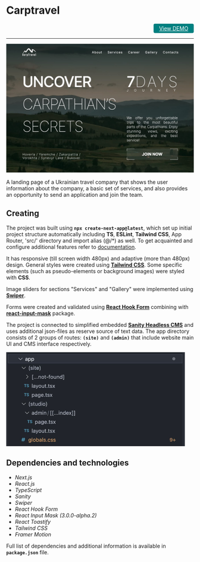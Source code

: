 # Carptravel

<div align="right" >
<a href="https://nextjs-carptravel-02.vercel.app" 
    target="_blank"
    rel="nofollow noopener noreferrer" 
    style="background-color: teal; color: white; padding: 4px; border-radius: 4px; display: inline-block; width: 100px; text-align: center">View DEMO</a>
</div>

---

![Site image](./public/assets/images/readme-image.jpg)

A landing page of a Ukrainian travel company that shows the user information
about the company, a basic set of services, and also provides an opportunity to
send an application and join the team.

## Creating

The project was built using **`npx create-next-app@latest`**, which set up
initial project structure automatically including **TS**, **ESLint**, **Tailwind
CSS**, App Router, 'src/' directory and import alias (@/\*) as well. To get
acquainted and configure additional features refer to
[documentation](https://nextjs.org/).

It has responsive (till screen width 480px) and adaptive (more than 480px)
design. General styles were created using
**[Tailwind CSS](https://tailwindcss.com/)**. Some specific elements (such as
pseudo-elements or background images) were styled with **CSS**.

Image sliders for sections "Services" and "Gallery" were implemented using
**[Swiper](https://swiperjs.com)**.

Forms were created and validated using
**[React Hook Form](https://react-hook-form.com/)** combining with
**[react-input-mask](https://www.npmjs.com/package/react-input-mask-3.0/v/3.0.0)**
package.

The project is connected to simplified embedded
**[Sanity Headless CMS](https://www.sanity.io/)** and uses additional json-files
as reserve source of text data. The app directory consists of 2 groups of
routes: **`(site)`** and **`(admin)`** that include website main UI and CMS
interface respectively.

<img src="./public/assets/images/app-dir-image.jpg" alt="App directory structure" width="480">

## Dependencies and technologies

- _Next.js_
- _React.js_
- _TypeScript_
- _Sanity_
- _Swiper_
- _React Hook Form_
- _React Input Mask (3.0.0-alpha.2)_
- _React Toastify_
- _Tailwind CSS_
- _Framer Motion_

Full list of dependencies and additional information is available in
**`package.json`** file.
